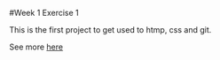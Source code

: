 #Week 1 Exercise 1

This is the first project to get used to htmp, css and git.

See more [here](https://lenczes.github.io/starter_test/)